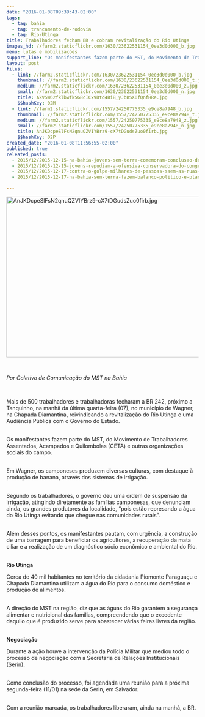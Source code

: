 ```yaml
---
date: "2016-01-08T09:39:43-02:00"
tags:
  - tag: bahia
  - tag: trancamento-de-rodovia
  - tag: Rio-Utinga
title: Trabalhadores fecham BR e cobram revitalização do Rio Utinga
images_hd: //farm2.staticflickr.com/1630/23622531154_0ee3d0d000_b.jpg
menu: lutas e mobilizações
support_line: "Os manifestantes fazem parte do MST, do Movimento de Trabalhadores Assentados, Acampados e Quilombolas (CETA) e outras organizações sociais do campo."
layout: post
files:
  - link: //farm2.staticflickr.com/1630/23622531154_0ee3d0d000_b.jpg
    thumbnail: //farm2.staticflickr.com/1630/23622531154_0ee3d0d000_t.jpg
    medium: //farm2.staticflickr.com/1630/23622531154_0ee3d0d000_z.jpg
    small: //farm2.staticflickr.com/1630/23622531154_0ee3d0d000_n.jpg
    title: AkVSW62fklbwfkSG8cICx9Dtd4BiB_yJbBSX0fQnfHRe.jpg
    $$hashKey: 02M
  - link: //farm2.staticflickr.com/1557/24250775335_e9ce8a7948_b.jpg
    thumbnail: //farm2.staticflickr.com/1557/24250775335_e9ce8a7948_t.jpg
    medium: //farm2.staticflickr.com/1557/24250775335_e9ce8a7948_z.jpg
    small: //farm2.staticflickr.com/1557/24250775335_e9ce8a7948_n.jpg
    title: AnJKDcpeSlFsN2qnuQZVIYBrz9-cX7tDGudsZuo0firb.jpg
    $$hashKey: 02P
created_date: "2016-01-08T11:56:55-02:00"
published: true
releated_posts:
  - 2015/12/2015-12-15-na-bahia-jovens-sem-terra-comemoram-conclusao-de-curso.md
  - 2015/12/2015-12-15-jovens-repudiam-a-ofensiva-conservadora-do-congresso.md
  - 2015/12/2015-12-17-contra-o-golpe-milhares-de-pessoas-saem-as-ruas-na-bahia.md
  - 2015/12/2015-12-17-na-bahia-sem-terra-fazem-balanco-politico-e-planejam-o-proximo-periodo.md

---
```

<p><img alt="AnJKDcpeSlFsN2qnuQZVIYBrz9-cX7tDGudsZuo0firb.jpg" height="420" src="//farm2.staticflickr.com/1557/24250775335_e9ce8a7948_b.jpg" width="700" /></p>

<p>&nbsp;</p>

<p><em>Por Coletivo de Comunica&ccedil;&atilde;o do MST na Bahia</em></p>

<p>&nbsp;</p>

<p>Mais de 500 trabalhadores e trabalhadoras fecharam a BR 242, pr&oacute;ximo a Tanquinho, na manh&atilde; da &uacute;ltima quarta-feira (07), no munic&iacute;pio de Wagner, na Chapada Diamantina, reivindicando a revitaliza&ccedil;&atilde;o do Rio Utinga e uma Audi&ecirc;ncia P&uacute;blica com o Governo do Estado.</p>

<p><br />
Os manifestantes fazem parte do MST, do Movimento de Trabalhadores Assentados, Acampados e Quilombolas (CETA) e outras organiza&ccedil;&otilde;es sociais do campo.</p>

<p><br />
Em Wagner, os camponeses produzem diversas culturas, com destaque &agrave; produ&ccedil;&atilde;o de banana, atrav&eacute;s dos sistemas de irriga&ccedil;&atilde;o.&nbsp;</p>

<p><br />
Segundo os trabalhadores, o governo deu uma ordem de suspens&atilde;o da irriga&ccedil;&atilde;o, atingindo diretamente as fam&iacute;lias camponesas, que denunciam ainda, os grandes produtores da localidade, &ldquo;pois est&atilde;o represando a &aacute;gua do Rio Utinga evitando que chegue nas comunidades rurais&rdquo;.</p>

<p><br />
Al&eacute;m desses pontos, os manifestantes pautam, com urg&ecirc;ncia, a constru&ccedil;&atilde;o de uma barragem para beneficiar os agricultores, a recupera&ccedil;&atilde;o da mata ciliar e a realiza&ccedil;&atilde;o de um diagn&oacute;stico s&oacute;cio econ&ocirc;mico e ambiental do Rio.</p>

<p><br />
<strong>Rio Utinga</strong></p>

<p>Cerca de 40 mil habitantes no territ&oacute;rio da cidadania Piomonte Paragua&ccedil;u e Chapada Diamantina utilizam a &aacute;gua do Rio para o consumo dom&eacute;stico e produ&ccedil;&atilde;o de alimentos.&nbsp;</p>

<p><br />
A dire&ccedil;&atilde;o do MST na regi&atilde;o, diz que as &aacute;guas do Rio garantem a seguran&ccedil;a alimentar e nutricional das fam&iacute;lias, compreendendo que o excedente daquilo que &eacute; produzido serve para abastecer v&aacute;rias feiras livres da regi&atilde;o.</p>

<p><br />
<strong>Negocia&ccedil;&atilde;o</strong></p>

<p>Durante a a&ccedil;&atilde;o houve a interven&ccedil;&atilde;o da Pol&iacute;cia Militar que mediou todo o processo de negocia&ccedil;&atilde;o com a Secretaria de Rela&ccedil;&otilde;es Institucionais (Serin).&nbsp;</p>

<p><br />
Como conclus&atilde;o do processo, foi agendada uma reuni&atilde;o para a pr&oacute;xima segunda-feira (11/01) na sede da Serin, em Salvador.&nbsp;</p>

<p><br />
Com a reuni&atilde;o marcada, os trabalhadores liberaram, ainda na manh&atilde;, a BR.&nbsp;</p>
